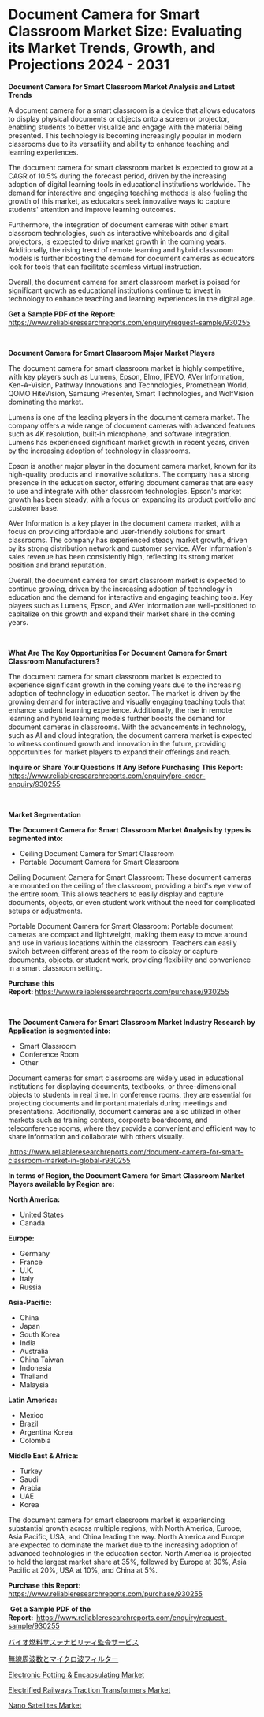 <p><h1>Document Camera for Smart Classroom Market Size: Evaluating its Market Trends, Growth, and Projections 2024 - 2031</h1></p><p><strong>Document Camera for Smart Classroom Market Analysis and Latest Trends</strong></p>
<p><p>A document camera for a smart classroom is a device that allows educators to display physical documents or objects onto a screen or projector, enabling students to better visualize and engage with the material being presented. This technology is becoming increasingly popular in modern classrooms due to its versatility and ability to enhance teaching and learning experiences.</p><p>The document camera for smart classroom market is expected to grow at a CAGR of 10.5% during the forecast period, driven by the increasing adoption of digital learning tools in educational institutions worldwide. The demand for interactive and engaging teaching methods is also fueling the growth of this market, as educators seek innovative ways to capture students' attention and improve learning outcomes.</p><p>Furthermore, the integration of document cameras with other smart classroom technologies, such as interactive whiteboards and digital projectors, is expected to drive market growth in the coming years. Additionally, the rising trend of remote learning and hybrid classroom models is further boosting the demand for document cameras as educators look for tools that can facilitate seamless virtual instruction.</p><p>Overall, the document camera for smart classroom market is poised for significant growth as educational institutions continue to invest in technology to enhance teaching and learning experiences in the digital age.</p></p>
<p><strong>Get a Sample PDF of the Report:&nbsp;</strong> <a href="https://www.reliableresearchreports.com/enquiry/request-sample/930255">https://www.reliableresearchreports.com/enquiry/request-sample/930255</a></p>
<p>&nbsp;</p>
<p><strong>Document Camera for Smart Classroom Major Market Players</strong></p>
<p><p>The document camera for smart classroom market is highly competitive, with key players such as Lumens, Epson, Elmo, IPEVO, AVer Information, Ken-A-Vision, Pathway Innovations and Technologies, Promethean World, QOMO HiteVision, Samsung Presenter, Smart Technologies, and WolfVision dominating the market.</p><p>Lumens is one of the leading players in the document camera market. The company offers a wide range of document cameras with advanced features such as 4K resolution, built-in microphone, and software integration. Lumens has experienced significant market growth in recent years, driven by the increasing adoption of technology in classrooms.</p><p>Epson is another major player in the document camera market, known for its high-quality products and innovative solutions. The company has a strong presence in the education sector, offering document cameras that are easy to use and integrate with other classroom technologies. Epson's market growth has been steady, with a focus on expanding its product portfolio and customer base.</p><p>AVer Information is a key player in the document camera market, with a focus on providing affordable and user-friendly solutions for smart classrooms. The company has experienced steady market growth, driven by its strong distribution network and customer service. AVer Information's sales revenue has been consistently high, reflecting its strong market position and brand reputation.</p><p>Overall, the document camera for smart classroom market is expected to continue growing, driven by the increasing adoption of technology in education and the demand for interactive and engaging teaching tools. Key players such as Lumens, Epson, and AVer Information are well-positioned to capitalize on this growth and expand their market share in the coming years.</p></p>
<p>&nbsp;</p>
<p><strong>What Are The Key Opportunities For Document Camera for Smart Classroom Manufacturers?</strong></p>
<p><p>The document camera for smart classroom market is expected to experience significant growth in the coming years due to the increasing adoption of technology in education sector. The market is driven by the growing demand for interactive and visually engaging teaching tools that enhance student learning experience. Additionally, the rise in remote learning and hybrid learning models further boosts the demand for document cameras in classrooms. With the advancements in technology, such as AI and cloud integration, the document camera market is expected to witness continued growth and innovation in the future, providing opportunities for market players to expand their offerings and reach.</p></p>
<p><strong>Inquire or Share Your Questions If Any Before Purchasing This Report:</strong> <a href="https://www.reliableresearchreports.com/enquiry/pre-order-enquiry/930255">https://www.reliableresearchreports.com/enquiry/pre-order-enquiry/930255</a></p>
<p>&nbsp;</p>
<p><strong>Market Segmentation</strong></p>
<p><strong>The Document Camera for Smart Classroom Market Analysis by types is segmented into:</strong></p>
<p><ul><li>Ceiling Document Camera for Smart Classroom</li><li>Portable Document Camera for Smart Classroom</li></ul></p>
<p><p>Ceiling Document Camera for Smart Classroom: These document cameras are mounted on the ceiling of the classroom, providing a bird's eye view of the entire room. This allows teachers to easily display and capture documents, objects, or even student work without the need for complicated setups or adjustments.</p><p>Portable Document Camera for Smart Classroom: Portable document cameras are compact and lightweight, making them easy to move around and use in various locations within the classroom. Teachers can easily switch between different areas of the room to display or capture documents, objects, or student work, providing flexibility and convenience in a smart classroom setting.</p></p>
<p><strong>Purchase this Report:&nbsp;</strong><a href="https://www.reliableresearchreports.com/purchase/930255">https://www.reliableresearchreports.com/purchase/930255</a></p>
<p>&nbsp;</p>
<p><strong>The Document Camera for Smart Classroom Market Industry Research by Application is segmented into:</strong></p>
<p><ul><li>Smart Classroom</li><li>Conference Room</li><li>Other</li></ul></p>
<p><p>Document cameras for smart classrooms are widely used in educational institutions for displaying documents, textbooks, or three-dimensional objects to students in real time. In conference rooms, they are essential for projecting documents and important materials during meetings and presentations. Additionally, document cameras are also utilized in other markets such as training centers, corporate boardrooms, and teleconference rooms, where they provide a convenient and efficient way to share information and collaborate with others visually.</p></p>
<p><a href="https://www.reliableresearchreports.com/document-camera-for-smart-classroom-market-in-global-r930255">&nbsp;https://www.reliableresearchreports.com/document-camera-for-smart-classroom-market-in-global-r930255</a></p>
<p><strong>In terms of Region, the Document Camera for Smart Classroom Market Players available by Region are:</strong></p>
<p>
    <p> <strong> North America: </strong>
        <ul>
            <li>United States</li>
            <li>Canada</li>
        </ul>
        </p> 
    <p> <strong> Europe: </strong>
        <ul>
            <li>Germany</li>
            <li>France</li>
            <li>U.K.</li>
            <li>Italy</li>
            <li>Russia</li>
        </ul>
        </p> 
    <p> <strong> Asia-Pacific: </strong>
        <ul>
            <li>China</li>
            <li>Japan</li>
            <li>South Korea</li>
            <li>India</li>
            <li>Australia</li>
            <li>China Taiwan</li>
            <li>Indonesia</li>
            <li>Thailand</li>
            <li>Malaysia</li>
        </ul>
        </p> 
    <p> <strong> Latin America: </strong>
        <ul>
            <li>Mexico</li>
            <li>Brazil</li>
            <li>Argentina Korea</li>
            <li>Colombia</li>
        </ul>
        </p> 
    <p> <strong> Middle East & Africa: </strong>
        <ul>
            <li>Turkey</li>
            <li>Saudi</li>
            <li>Arabia</li>
            <li>UAE</li>
            <li>Korea</li>
        </ul>
    </p>
    </p>
<p><p>The document camera for smart classroom market is experiencing substantial growth across multiple regions, with North America, Europe, Asia Pacific, USA, and China leading the way. North America and Europe are expected to dominate the market due to the increasing adoption of advanced technologies in the education sector. North America is projected to hold the largest market share at 35%, followed by Europe at 30%, Asia Pacific at 20%, USA at 10%, and China at 5%.</p></p>
<p><strong>Purchase this Report: </strong><a href="https://www.reliableresearchreports.com/purchase/930255">https://www.reliableresearchreports.com/purchase/930255</a></p>
<p>&nbsp;<strong>Get a Sample PDF of the Report:&nbsp;&nbsp;</strong><a href="https://www.reliableresearchreports.com/enquiry/request-sample/930255">https://www.reliableresearchreports.com/enquiry/request-sample/930255</a></p>
<p><strong></strong></p>
<p><p><a href="https://medium.com/@gregoriookeefe2023/%E3%83%90%E3%82%A4%E3%82%AA%E7%87%83%E6%96%99%E3%81%AE%E6%8C%81%E7%B6%9A%E5%8F%AF%E8%83%BD%E6%80%A7%E7%9B%A3%E6%9F%BB%E3%82%B5%E3%83%BC%E3%83%93%E3%82%B9%E3%81%AE%E5%B8%82%E5%A0%B4%E6%8C%87%E6%A8%99-%E5%B8%82%E5%A0%B4%E8%A6%8F%E6%A8%A1-%E5%9C%B0%E5%9F%9F%E5%88%A5%E5%88%86%E6%9E%90-%E5%B8%82%E5%A0%B4%E3%83%97%E3%83%AC%E3%83%BC%E3%83%A4%E3%83%BC%E5%88%86%E6%9E%90-%E3%81%8A%E3%82%88%E3%81%B3%E4%BA%88%E6%B8%AC-2024%E5%B9%B4-2031%E5%B9%B4-c0a74bac4e34">バイオ燃料サステナビリティ監査サービス</a></p><p><a href="https://github.com/mohamedbakry57/Market-Research-Report-List-5/blob/main/388295987309.md">無線周波数とマイクロ波フィルター</a></p><p><a href="https://issuu.com/reportprime-2/docs/electronic-potting-encapsulating-ma_d01c9ef7cfe422">Electronic Potting & Encapsulating Market</a></p><p><a href="https://github.com/arionmp/Market-Research-Report-List-5/blob/main/electrified-railways-traction-transformers-market.md">Electrified Railways Traction Transformers Market</a></p><p><a href="https://issuu.com/reportprime-2/docs/nano-satellites-market-size-2030.pp_e426af15a25aaa">Nano Satellites Market</a></p></p>